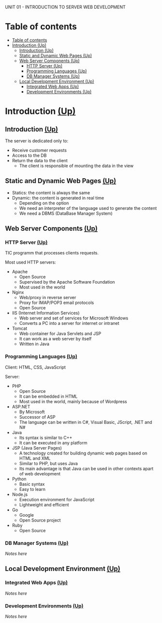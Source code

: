 
UNIT 01 - INTRODUCTION TO SERVER WEB DEVELOPMENT

Table of contents
=================

- [Table of contents](#table-of-contents)
- [Introduction (Up)](#introduction-up)
  - [Introduction (Up)](#introduction-up-1)
  - [Static and Dynamic Web Pages (Up)](#static-and-dynamic-web-pages-up)
  - [Web Server Components (Up)](#web-server-components-up)
    - [HTTP Server (Up)](#http-server-up)
    - [Programming Languages (Up)](#programming-languages-up)
    - [DB Manager Systems (Up)](#db-manager-systems-up)
  - [Local Development Environment (Up)](#local-development-environment-up)
    - [Integrated Web Apps (Up)](#integrated-web-apps-up)
    - [Development Environments (Up)](#development-environments-up)

# Introduction [(Up)](#table-of-contents)

## Introduction [(Up)](#table-of-contents)

The server is dedicated only to:
- Receive customer requests
- Access to the DB
- Return the data to the client
  - The client is responsible of mounting the data in the view

## Static and Dynamic Web Pages [(Up)](#table-of-contents)

- Statics: the content is always the same
- Dynamic: the content is generated in real time
  - Depending on the option
  - We need an interpreter of the language used to generate the content
  - We need a DBMS (DataBase Manager System)

## Web Server Components [(Up)](#table-of-contents)

### HTTP Server [(Up)](#table-of-contents)

TIC programm that processes clients requests. 

Most used HTTP servers:
- Apache
  - Open Source
  - Supervised by the Apache Software Foundation
  - Most used in the world
- Nginx
  - Web/proxy in reverse server
  - Proxy for IMAP/POP3 email protocols
  - Open Source
- IIS (Internet Information Services)
  - Web server and set of services for Microsoft Windows
  - Converts a PC into a server for internet or intranet
- Tomcat
  - Web container for Java Servlets and JSP
  - It can work as a web server by itself
  - Written in Java

### Programming Languages [(Up)](#table-of-contents)

Client: HTML, CSS, JavaScript

Server:
- PHP
  - Open Source
  - It can be embedded in HTML
  - Most used in the world, mainly because of Wordpress
- ASP.NET
  - By Microsoft
  - Successor of ASP
  - The language can be written in C#, Visual Basic, JScript, .NET and N#
- Java
  - Its syntax is similar to C++
  - It can be executed in any platform
- JSP (Java Server Pages)
  - A technology created for building dynamic web pages based on HTML and XML
  - Similar to PHP, but uses Java
  - Its main advantage is that Java can be used in other contexts apart of web development
- Python
  - Basic syntax
  - Easy to learn
- Node.js
  - Execution environment for JavaScript
  - Lightweight and efficient
- Go
  - Google
  - Open Source project
- Ruby
  - Open Source

### DB Manager Systems [(Up)](#table-of-contents)

*Notes here*

## Local Development Environment [(Up)](#table-of-contents)

### Integrated Web Apps [(Up)](#table-of-contents)

*Notes here*

### Development Environments [(Up)](#table-of-contents)

*Notes here*
